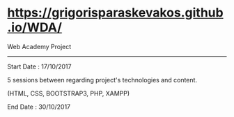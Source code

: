 # https://grigorisparaskevakos.github.io/WDA/

Web Academy Project
*******************

Start Date : 17/10/2017

5 sessions between regarding project's technologies and content.

(HTML, CSS, BOOTSTRAP3, PHP, XAMPP)

End Date : 30/10/2017 
